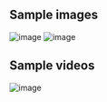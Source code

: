 ## Sample images

![image](https://user-images.githubusercontent.com/93869537/146628337-eddd54c9-f24d-4f0d-addd-ff09bf7b37c2.png)
![image](https://user-images.githubusercontent.com/93869537/146628399-82ed85f3-b044-4dd9-900b-95c55f46f93f.png)


## Sample videos
![image](https://github.com/glee2dev/cardataset-v1/blob/main/predictions/result_videos/video4_inference_2.gif?raw=true)


